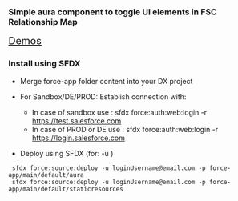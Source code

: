 ### Simple aura component to toggle UI elements in FSC Relationship Map

<a href='https://mohan-chinnappan-n2.github.io/2019/fsc-faq/faq-1.html#FSC%20UI%20Config' style='font-size:20px;' target='_blank'>Demos</a>

### Install using SFDX

- Merge force-app folder content into your DX project

- For Sandbox/DE/PROD: Establish connection with:
   - In case of sandbox  use :    sfdx force:auth:web:login -r https://test.salesforce.com
   - In case of  PROD or DE use : sfdx force:auth:web:login -r https://login.salesforce.com


- Deploy  using SFDX (for:  -u <put your login username>)
```
 sfdx force:source:deploy -u loginUsername@email.com -p force-app/main/default/aura
 sfdx force:source:deploy -u loginUsername@email.com -p force-app/main/default/staticresources
 ```